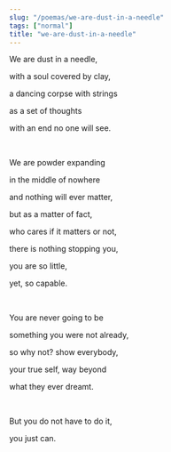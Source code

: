 ```yaml
---
slug: "/poemas/we-are-dust-in-a-needle"
tags: ["normal"]
title: "we-are-dust-in-a-needle"
---
```

We are dust in a needle,

with a soul covered by clay,

a dancing corpse with strings

as a set of thoughts

with an end no one will see.

&nbsp;

We are powder expanding

in the middle of nowhere

and nothing will ever matter,

but as a matter of fact,

who cares if it matters or not,

there is nothing stopping you,

you are so little,

yet, so capable.

&nbsp;

You are never going to be

something you were not already,

so why not? show everybody,

your true self, way beyond

what they ever dreamt.

&nbsp;

But you do not have to do it,

you just can.
